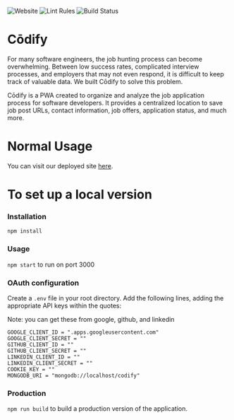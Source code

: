 ![Website](https://img.shields.io/badge/website-up-red) ![Lint Rules](https://img.shields.io/badge/codestyle-airbnb-brightgreen) ![Build Status](https://img.shields.io/badge/build-passing-brightgreen) 

# Cōdify

For many software engineers, the job hunting process can become overwhelming. Between low success rates, complicated interview processes, and employers that may not even respond, it is difficult to keep track of valuable data. We built Cōdify to solve this problem. 

Cōdify is a PWA created to organize and analyze the job application process for software developers. It provides a centralized location to save job post URLs, contact information, job offers, application status, and much more. 

# Normal Usage
You can visit our deployed site [here](). 


# To set up a local version
### Installation 
`npm install`

### Usage
`npm start` to run on port 3000

### OAuth configuration
Create a `.env` file in your root directory. Add the following lines, adding the appropriate API keys within the quotes:

Note: you can get these from google, github, and linkedin

```
GOOGLE_CLIENT_ID = ".apps.googleusercontent.com"
GOOGLE_CLIENT_SECRET = ""
GITHUB_CLIENT_ID = ""
GITHUB_CLIENT_SECRET = ""
LINKEDIN_CLIENT_ID = ""
LINKEDIN_CLIENT_SECRET = ""
COOKIE_KEY = ""
MONGODB_URI = "mongodb://localhost/codify"
```

### Production
`npm run build` to build a production version of the application.
